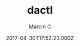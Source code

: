 ---
title: dactl
github: 'https://github.com/melangue/dactl'
demo: 'https://melangue.github.io/dactl/'
author: Marcin C
ssg:
  - Jekyll
cms:
  - No Cms
date: 2017-04-30T17:52:23.000Z
github_branch: master
description: 'Modern, fast and configurable Jekyll theme with some tricks up it''s sleeve.'
stale: true
---